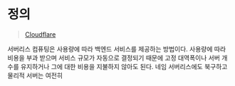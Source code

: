 # 정의

> [Cloudflare](https://www.cloudflare.com/ko-kr/learning/serverless/what-is-serverless/)

서버리스 컴퓨팅은 사용량에 따라 백엔드 서비스를 제공하는 방법이다. 사용량에 따라 비용을 부과 받으며 서비스 규모가 자동으로 결정되기 때문에 고정 대역폭이나 서버 개수를 유지하거나 그에 대한 비용을 지불하지 않아도 된다. 네임 서버리스에도 북구하고 물리적 서버는 여전히
